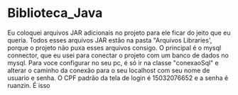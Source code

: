 # Biblioteca_Java

Eu coloquei arquivos JAR adicionais no projeto para ele ficar do jeito que eu queria. Todos esses arquivos JAR estão na pasta "Arquivos Libraries', porque o projeto não puxa esses arquivos consigo. O principal é o mysql connector, que eu usei para conectar o projeto com um banco de dados no mysql. Para voce configurar no seu pc, é só ir na classe "conexaoSql" e alterar o caminho da conexão para o seu localhost com seu nome de usuario e senha. O CPF padrão da tela de login é 15032076652 e a senha é ruanzin. É isso 

